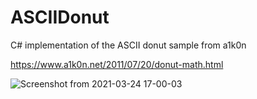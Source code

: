 # ASCIIDonut
C# implementation of the ASCII donut sample from a1k0n

https://www.a1k0n.net/2011/07/20/donut-math.html

![Screenshot from 2021-03-24 17-00-03](https://user-images.githubusercontent.com/12353675/112383131-1abc6e00-8cc3-11eb-915d-77df00395f57.png)
